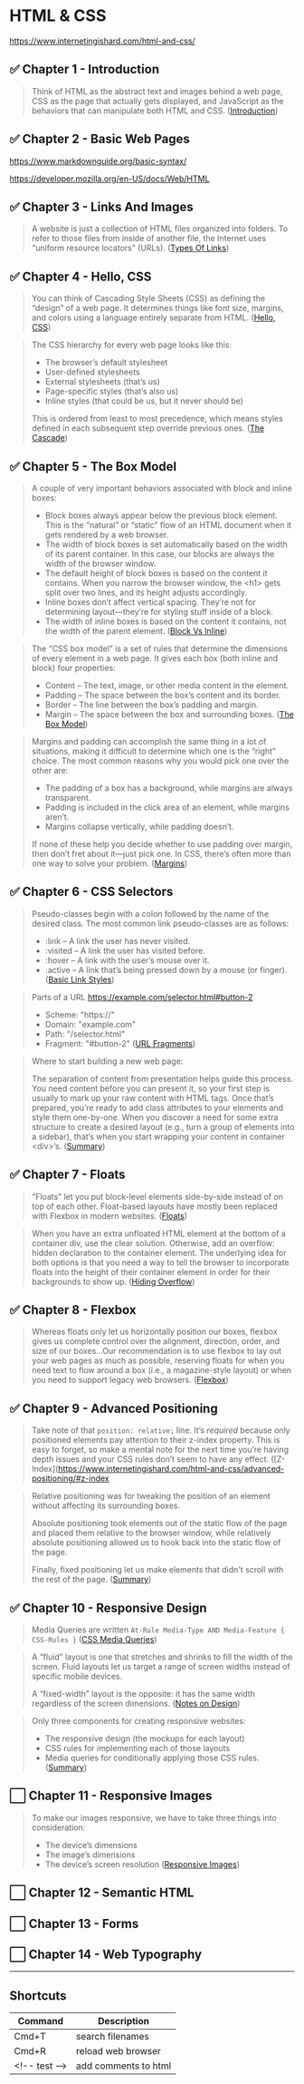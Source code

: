 # HTML & CSS

https://www.internetingishard.com/html-and-css/

## ✅ Chapter 1 - Introduction

> Think of HTML as the abstract text and images behind a web page, CSS as the page that actually gets displayed, and JavaScript as the behaviors that can manipulate both HTML and CSS. ([Introduction](https://www.internetingishard.com/html-and-css/introduction/#html-css-and-javascript))

## ✅ Chapter 2 - Basic Web Pages

https://www.markdownguide.org/basic-syntax/

https://developer.mozilla.org/en-US/docs/Web/HTML

## ✅ Chapter 3 - Links And Images

> A website is just a collection of HTML files organized into folders. To refer to those files from inside of another file, the Internet uses “uniform resource locators” (URLs). ([Types Of Links](https://www.internetingishard.com/html-and-css/links-and-images/#absolute-relative-and-root-relative-links))

## ✅ Chapter 4 - Hello, CSS

> You can think of Cascading Style Sheets (CSS) as defining the “design” of a web page. It determines things like font size, margins, and colors using a language entirely separate from HTML. ([Hello, CSS](https://www.internetingishard.com/html-and-css/hello-css/))

> The CSS hierarchy for every web page looks like this:
> * The browser’s default stylesheet
> * User-defined stylesheets
> * External stylesheets (that’s us)
> * Page-specific styles (that’s also us)
> * Inline styles (that could be us, but it never should be)
>
> This is ordered from least to most precedence, which means styles defined in each subsequent step override previous ones. ([The Cascade](https://www.internetingishard.com/html-and-css/hello-css/#the-cascade))

## ✅ Chapter 5 - The Box Model

> A couple of very important behaviors associated with block and inline boxes:
> * Block boxes always appear below the previous block element. This is the “natural” or “static” flow of an HTML document when it gets rendered by a web browser.
> * The width of block boxes is set automatically based on the width of its parent container. In this case, our blocks are always the width of the browser window.
> * The default height of block boxes is based on the content it contains. When you narrow the browser window, the &lt;h1&gt; gets split over two lines, and its height adjusts accordingly.
> * Inline boxes don’t affect vertical spacing. They’re not for determining layout—they’re for styling stuff inside of a block.
> * The width of inline boxes is based on the content it contains, not the width of the parent element.
> ([Block Vs Inline](https://www.internetingishard.com/html-and-css/css-box-model/#block-elements-and-inline-elements))

> The “CSS box model” is a set of rules that determine the dimensions of every element in a web page. It gives each box (both inline and block) four properties:
> * Content – The text, image, or other media content in the element.
> * Padding – The space between the box’s content and its border.
> * Border – The line between the box’s padding and margin.
> * Margin – The space between the box and surrounding boxes.
> ([The Box Model](https://www.internetingishard.com/html-and-css/css-box-model/#content-padding-border-and-margin))

> Margins and padding can accomplish the same thing in a lot of situations, making it difficult to determine which one is the “right” choice. The most common reasons why you would pick one over the other are:
> * The padding of a box has a background, while margins are always transparent.
> * Padding is included in the click area of an element, while margins aren’t.
> * Margins collapse vertically, while padding doesn’t.
>
> If none of these help you decide whether to use padding over margin, then don’t fret about it—just pick one. In CSS, there’s often more than one way to solve your problem. ([Margins](https://www.internetingishard.com/html-and-css/css-box-model/#margins))

## ✅ Chapter 6 - CSS Selectors

> Pseudo-classes begin with a colon followed by the name of the desired class. The most common link pseudo-classes are as follows:
> * :link – A link the user has never visited.
> * :visited – A link the user has visited before.
> * :hover – A link with the user’s mouse over it.
> * :active – A link that’s being pressed down by a mouse (or finger). ([Basic Link Styles](https://www.internetingishard.com/html-and-css/css-selectors/#pseudo-classes-for-links))

> Parts of a URL https://example.com/selector.html#button-2
> * Scheme: "https://"
> * Domain: "example.com"
> * Path: "/selector.html"
> * Fragment: "#button-2" ([URL Fragments](https://www.internetingishard.com/html-and-css/css-selectors/#id-selectors))

> Where to start building a new web page:
>
> The separation of content from presentation helps guide this process. You need content before you can present it, so your first step is usually to mark up your raw content with HTML tags. Once that’s prepared, you’re ready to add class attributes to your elements and style them one-by-one. When you discover a need for some extra structure to create a desired layout (e.g., turn a group of elements into a sidebar), that’s when you start wrapping your content in container &lt;div&gt;’s. ([Summary](https://www.internetingishard.com/html-and-css/css-selectors/#summary))

## ✅ Chapter 7 - Floats

> “Floats” let you put block-level elements side-by-side instead of on top of each other. Float-based layouts have mostly been replaced with Flexbox in modern websites. ([Floats](https://www.internetingishard.com/html-and-css/floats/#setup))

> When you have an extra unfloated HTML element at the bottom of a container div, use the clear solution. Otherwise, add an overflow: hidden declaration to the container element. The underlying idea for both options is that you need a way to tell the browser to incorporate floats into the height of their container element in order for their backgrounds to show up. ([Hiding Overflow](https://www.internetingishard.com/html-and-css/floats/#after-a-float))

## ✅ Chapter 8 - Flexbox

> Whereas floats only let us horizontally position our boxes, flexbox gives us complete control over the alignment, direction, order, and size of our boxes...Our recommendation is to use flexbox to lay out your web pages as much as possible, reserving floats for when you need text to flow around a box (i.e., a magazine-style layout) or when you need to support legacy web browsers. ([Flexbox](https://www.internetingishard.com/html-and-css/flexbox/))

## ✅ Chapter 9 - Advanced Positioning

> Take note of that `position: relative;` line. It’s <em>required</em> because only positioned elements pay attention to their z-index property. This is easy to forget, so make a mental note for the next time you’re having depth issues and your CSS rules don’t seem to have any effect. ([Z-Index](https://www.internetingishard.com/html-and-css/advanced-positioning/#z-index

> Relative positioning was for tweaking the position of an element without affecting its surrounding boxes.
>
> Absolute positioning took elements out of the static flow of the page and placed them relative to the browser window, while relatively absolute positioning allowed us to hook back into the static flow of the page.
>
> Finally, fixed positioning let us make elements that didn't scroll with the rest of the page. ([Summary](https://www.internetingishard.com/html-and-css/advanced-positioning/#summary))

## ✅ Chapter 10 - Responsive Design

> Media Queries are written `At-Rule Media-Type AND Media-Feature { CSS-Rules }` ([CSS Media Queries](https://www.internetingishard.com/html-and-css/responsive-design/#css-media-queries))

> A “fluid” layout is one that stretches and shrinks to fill the width of the screen. Fluid layouts let us target a range of screen widths instead of specific mobile devices.
>
> A “fixed-width” layout is the opposite: it has the same width regardless of the screen dimensions. ([Notes on Design](https://www.internetingishard.com/html-and-css/responsive-design/#a-few-notes-on-design))

> Only three components for creating responsive websites:
> - The responsive design (the mockups for each layout)
> - CSS rules for implementing each of those layouts
> - Media queries for conditionally applying those CSS rules. ([Summary](https://www.internetingishard.com/html-and-css/responsive-design/#summary))

## ⬜ Chapter 11 - Responsive Images

> To make our images responsive, we have to take three things into consideration:
> - The device’s dimensions
> - The image’s dimensions
> - The device’s screen resolution ([Responsive Images](https://www.internetingishard.com/html-and-css/responsive-images/))


## ⬜ Chapter 12 - Semantic HTML

## ⬜ Chapter 13 - Forms

## ⬜ Chapter 14 - Web Typography

---

## Shortcuts
| Command | Description |
| ------- | ----------- |
| Cmd+T   | search filenames |
| Cmd+R   | reload web browser |
| &lt;!-- test --&gt;| add comments to html |
